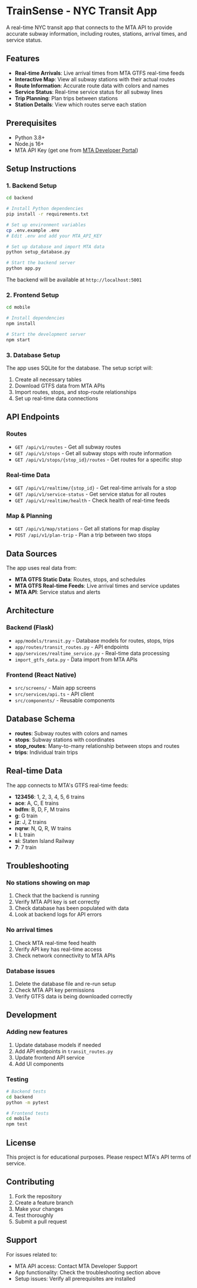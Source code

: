 # TrainSense - NYC Transit App

A real-time NYC transit app that connects to the MTA API to provide accurate subway information, including routes, stations, arrival times, and service status.

## Features

- **Real-time Arrivals**: Live arrival times from MTA GTFS real-time feeds
- **Interactive Map**: View all subway stations with their actual routes
- **Route Information**: Accurate route data with colors and names
- **Service Status**: Real-time service status for all subway lines
- **Trip Planning**: Plan trips between stations
- **Station Details**: View which routes serve each station

## Prerequisites

- Python 3.8+
- Node.js 16+
- MTA API Key (get one from [MTA Developer Portal](https://api.mta.info/))

## Setup Instructions

### 1. Backend Setup

```bash
cd backend

# Install Python dependencies
pip install -r requirements.txt

# Set up environment variables
cp .env.example .env
# Edit .env and add your MTA_API_KEY

# Set up database and import MTA data
python setup_database.py

# Start the backend server
python app.py
```

The backend will be available at `http://localhost:5001`

### 2. Frontend Setup

```bash
cd mobile

# Install dependencies
npm install

# Start the development server
npm start
```

### 3. Database Setup

The app uses SQLite for the database. The setup script will:

1. Create all necessary tables
2. Download GTFS data from MTA APIs
3. Import routes, stops, and stop-route relationships
4. Set up real-time data connections

## API Endpoints

### Routes

- `GET /api/v1/routes` - Get all subway routes
- `GET /api/v1/stops` - Get all subway stops with route information
- `GET /api/v1/stops/{stop_id}/routes` - Get routes for a specific stop

### Real-time Data

- `GET /api/v1/realtime/{stop_id}` - Get real-time arrivals for a stop
- `GET /api/v1/service-status` - Get service status for all routes
- `GET /api/v1/realtime/health` - Check health of real-time feeds

### Map & Planning

- `GET /api/v1/map/stations` - Get all stations for map display
- `POST /api/v1/plan-trip` - Plan a trip between two stops

## Data Sources

The app uses real data from:

- **MTA GTFS Static Data**: Routes, stops, and schedules
- **MTA GTFS Real-time Feeds**: Live arrival times and service updates
- **MTA API**: Service status and alerts

## Architecture

### Backend (Flask)

- `app/models/transit.py` - Database models for routes, stops, trips
- `app/routes/transit_routes.py` - API endpoints
- `app/services/realtime_service.py` - Real-time data processing
- `import_gtfs_data.py` - Data import from MTA APIs

### Frontend (React Native)

- `src/screens/` - Main app screens
- `src/services/api.ts` - API client
- `src/components/` - Reusable components

## Database Schema

- **routes**: Subway routes with colors and names
- **stops**: Subway stations with coordinates
- **stop_routes**: Many-to-many relationship between stops and routes
- **trips**: Individual train trips

## Real-time Data

The app connects to MTA's GTFS real-time feeds:

- **123456**: 1, 2, 3, 4, 5, 6 trains
- **ace**: A, C, E trains
- **bdfm**: B, D, F, M trains
- **g**: G train
- **jz**: J, Z trains
- **nqrw**: N, Q, R, W trains
- **l**: L train
- **si**: Staten Island Railway
- **7**: 7 train

## Troubleshooting

### No stations showing on map

1. Check that the backend is running
2. Verify MTA API key is set correctly
3. Check database has been populated with data
4. Look at backend logs for API errors

### No arrival times

1. Check MTA real-time feed health
2. Verify API key has real-time access
3. Check network connectivity to MTA APIs

### Database issues

1. Delete the database file and re-run setup
2. Check MTA API key permissions
3. Verify GTFS data is being downloaded correctly

## Development

### Adding new features

1. Update database models if needed
2. Add API endpoints in `transit_routes.py`
3. Update frontend API service
4. Add UI components

### Testing

```bash
# Backend tests
cd backend
python -m pytest

# Frontend tests
cd mobile
npm test
```

## License

This project is for educational purposes. Please respect MTA's API terms of service.

## Contributing

1. Fork the repository
2. Create a feature branch
3. Make your changes
4. Test thoroughly
5. Submit a pull request

## Support

For issues related to:

- MTA API access: Contact MTA Developer Support
- App functionality: Check the troubleshooting section above
- Setup issues: Verify all prerequisites are installed
